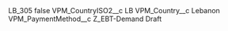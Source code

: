 <?xml version="1.0" encoding="UTF-8"?>
<CustomMetadata xmlns="http://soap.sforce.com/2006/04/metadata" xmlns:xsi="http://www.w3.org/2001/XMLSchema-instance" xmlns:xsd="http://www.w3.org/2001/XMLSchema">
    <label>LB_305</label>
    <protected>false</protected>
    <values>
        <field>VPM_CountryISO2__c</field>
        <value xsi:type="xsd:string">LB</value>
    </values>
    <values>
        <field>VPM_Country__c</field>
        <value xsi:type="xsd:string">Lebanon</value>
    </values>
    <values>
        <field>VPM_PaymentMethod__c</field>
        <value xsi:type="xsd:string">Z_EBT-Demand Draft</value>
    </values>
</CustomMetadata>
